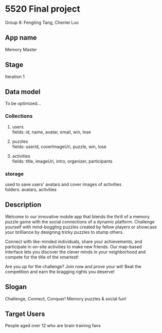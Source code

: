 # 5520 Final project 
Group 8: Fengting Tang, Chenlei Luo

## App name  
Memory Master

## Stage
Iteration 1  

## Data model  
To be optimized...
### Collections  
1. users  
fields: id, name, avatar, email, win, lose  

2. puzzles  
fields: userId, coverImageUri, puzzle, win, lose  

3. activities  
fields: title, imageUri, intro, organizer, participants  

### storage  
used to save users' avatars and cover images of activities  
folders: avatars, activities

## Description   
Welcome to our innovative mobile app that blends the thrill of a memory puzzle game with the social connections of a dynamic platform. Challenge yourself with mind-boggling puzzles created by fellow players or showcase your brilliance by designing tricky puzzles to stump others.  

Connect with like-minded individuals, share your achievements, and participate in on-site activities to make new friends. Our map-based interface lets you discover the clever minds in your neighborhood and compete for the title of the smartest!  

Are you up for the challenge? Join now and prove your wit! Beat the competition and earn the bragging rights you deserve!  

## Slogan  
Challenge, Connect, Conquer! Memory puzzles & social fun!  

## Target Users   
People aged over 12 who are brain training fans  

